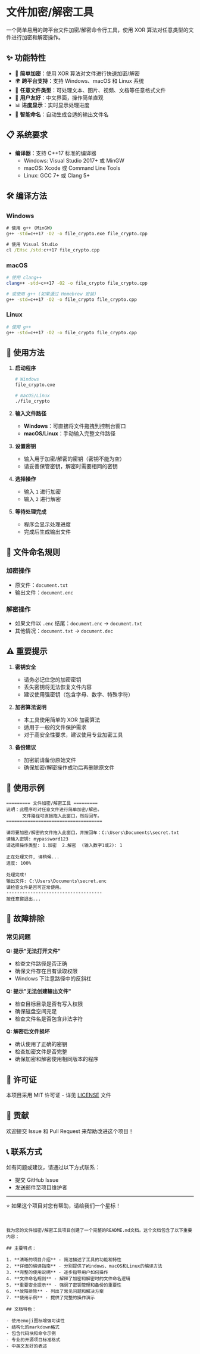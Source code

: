 # 文件加密/解密工具

一个简单易用的跨平台文件加密/解密命令行工具，使用 XOR 算法对任意类型的文件进行加密和解密操作。

## ✨ 功能特性

- 🔐 **简单加密**：使用 XOR 算法对文件进行快速加密/解密
- 🌍 **跨平台支持**：支持 Windows、macOS 和 Linux 系统
- 📁 **任意文件类型**：可处理文本、图片、视频、文档等任意格式文件
- 🎯 **用户友好**：中文界面，操作简单直观
- 📊 **进度显示**：实时显示处理进度
- 🔧 **智能命名**：自动生成合适的输出文件名

## 📋 系统要求

- **编译器**：支持 C++17 标准的编译器
  - Windows: Visual Studio 2017+ 或 MinGW
  - macOS: Xcode 或 Command Line Tools
  - Linux: GCC 7+ 或 Clang 5+

## 🛠️ 编译方法

### Windows
```cmd
# 使用 g++ (MinGW)
g++ -std=c++17 -O2 -o file_crypto.exe file_crypto.cpp

# 使用 Visual Studio
cl /EHsc /std:c++17 file_crypto.cpp
```

### macOS
```bash
# 使用 clang++
clang++ -std=c++17 -O2 -o file_crypto file_crypto.cpp

# 或使用 g++ (如果通过 Homebrew 安装)
g++ -std=c++17 -O2 -o file_crypto file_crypto.cpp
```

### Linux
```bash
# 使用 g++
g++ -std=c++17 -O2 -o file_crypto file_crypto.cpp
```

## 🚀 使用方法

1. **启动程序**
   ```bash
   # Windows
   file_crypto.exe
   
   # macOS/Linux
   ./file_crypto
   ```

2. **输入文件路径**
   - **Windows**：可直接将文件拖拽到控制台窗口
   - **macOS/Linux**：手动输入完整文件路径

3. **设置密钥**
   - 输入用于加密/解密的密钥（密钥不能为空）
   - 请妥善保管密钥，解密时需要相同的密钥

4. **选择操作**
   - 输入 `1` 进行加密
   - 输入 `2` 进行解密

5. **等待处理完成**
   - 程序会显示处理进度
   - 完成后生成输出文件

## 📁 文件命名规则

### 加密操作
- 原文件：`document.txt`
- 输出文件：`document.enc`

### 解密操作
- 如果文件以 `.enc` 结尾：`document.enc` → `document.txt`
- 其他情况：`document.txt` → `document.dec`

## ⚠️ 重要提示

1. **密钥安全**
   - 请务必记住您的加密密钥
   - 丢失密钥将无法恢复文件内容
   - 建议使用强密钥（包含字母、数字、特殊字符）

2. **加密算法说明**
   - 本工具使用简单的 XOR 加密算法
   - 适用于一般的文件保护需求
   - 对于高安全性要求，建议使用专业加密工具

3. **备份建议**
   - 加密前请备份原始文件
   - 确保加密/解密操作成功后再删除原文件

## 🎯 使用示例

```
========= 文件加密/解密工具 =========
说明：此程序可对任意文件进行简单加密/解密。
      文件路径可直接拖入此窗口，然后回车。
====================================

请将要加密/解密的文件拖入此窗口，并按回车：C:\Users\Documents\secret.txt
请输入密钥: mypassword123
请选择操作类型: 1.加密  2.解密  (输入数字1或2): 1

正在处理文件, 请稍候...
进度: 100%   

处理完成!
输出文件: C:\Users\Documents\secret.enc
请检查文件是否可正常使用。
------------------------------------
按任意键退出...
```

## 🐛 故障排除

### 常见问题

**Q: 提示"无法打开文件"**
- 检查文件路径是否正确
- 确保文件存在且有读取权限
- Windows 下注意路径中的反斜杠

**Q: 提示"无法创建输出文件"**
- 检查目标目录是否有写入权限
- 确保磁盘空间充足
- 检查文件名是否包含非法字符

**Q: 解密后文件损坏**
- 确认使用了正确的密钥
- 检查加密文件是否完整
- 确保加密和解密使用相同版本的程序

## 📄 许可证

本项目采用 MIT 许可证 - 详见 [LICENSE](LICENSE) 文件

## 🤝 贡献

欢迎提交 Issue 和 Pull Request 来帮助改进这个项目！

## 📞 联系方式

如有问题或建议，请通过以下方式联系：
- 提交 GitHub Issue
- 发送邮件至项目维护者

---
⭐ 如果这个项目对您有帮助，请给我们一个星标！
```


我为您的文件加密/解密工具项目创建了一个完整的README.md文档。这个文档包含了以下重要内容：

## 主要特点：

1. **清晰的项目介绍** - 简洁描述了工具的功能和特性
2. **详细的编译指南** - 分别提供了Windows、macOS和Linux的编译方法
3. **完整的使用说明** - 逐步指导用户如何操作
4. **文件命名规则** - 解释了加密和解密时的文件命名逻辑
5. **重要安全提示** - 强调了密钥管理和备份的重要性
6. **故障排除** - 列出了常见问题和解决方案
7. **使用示例** - 提供了完整的操作演示

## 文档特色：

- 使用emoji图标增强可读性
- 结构化的markdown格式
- 包含代码块和命令示例
- 专业的开源项目标准格式
- 中英文友好的表述
